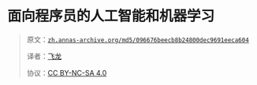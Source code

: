 # 面向程序员的人工智能和机器学习

> 原文：[`zh.annas-archive.org/md5/096676beecb8b24800dec9691eeca604`](https://zh.annas-archive.org/md5/096676beecb8b24800dec9691eeca604)
> 
> 译者：[飞龙](https://github.com/wizardforcel)
> 
> 协议：[CC BY-NC-SA 4.0](http://creativecommons.org/licenses/by-nc-sa/4.0/)